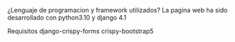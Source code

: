¿Lenguaje de programacion y framework utilizados?
La pagina web ha sido desarrollado con python3.10 y django 4.1

Requisitos
django-crispy-forms
crispy-bootstrap5

